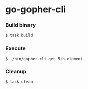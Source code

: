 # go-gopher-cli


### Build binary

```
$ task build
```

### Execute

```
$ ./bin/gopher-cli get 5th-element
```

### Cleanup
```
$ task clean
```